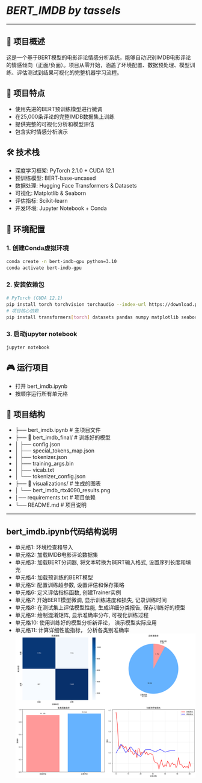 # _***BERT_IMDB by tassels***_

---


## 📖 项目概述
这是一个基于BERT模型的电影评论情感分析系统，能够自动识别IMDB电影评论的情感倾向（正面/负面）。项目从零开始，涵盖了环境配置、数据预处理、模型训练、评估测试到结果可视化的完整机器学习流程。

## 🎯 项目特点
- 使用先进的BERT预训练模型进行微调
- 在25,000条评论的完整IMDB数据集上训练
- 提供完整的可视化分析和模型评估
- 包含实时情感分析演示

## 🛠️ 技术栈
- 深度学习框架: PyTorch 2.1.0 + CUDA 12.1
- 预训练模型: BERT-base-uncased
- 数据处理: Hugging Face Transformers & Datasets
- 可视化: Matplotlib & Seaborn
- 评估指标: Scikit-learn
- 开发环境: Jupyter Notebook + Conda
  
## 🚀 环境配置
### 1. 创建Conda虚拟环境
``` bash
conda create -n bert-imdb-gpu python=3.10
conda activate bert-imdb-gpu
```

### 2. 安装依赖包
``` bash
# PyTorch (CUDA 12.1)
pip install torch torchvision torchaudio --index-url https://download.pytorch.org/whl/cu121
# 项目核心依赖
pip install transformers[torch] datasets pandas numpy matplotlib seaborn scikit-learn tqdm jupyter
```

### 3. 启动jupyter notebook
```bash
jupyter notebook
```

## 🎮 运行项目
- 打开 bert_imdb.ipynb
- 按顺序运行所有单元格

## 📁 项目结构
- ├── bert_imdb.ipynb # 主项目文件
- ├── 📁 bert_imdb_final/ # 训练好的模型
- │ ├── config.json
- │ ├── special_tokens_map.json
- │ ├── tokenizer.json
- │ ├── training_args.bin
- │ ├── vicab.txt
- │ └── tokenizer_config.json
- ├── 📁 visualizations/ # 生成的图表
- │ └── bert_imdb_rtx4090_results.png
- │── requirements.txt # 项目依赖
- └── README.md # 项目说明
---

## bert_imdb.ipynb代码结构说明
- 单元格1: 环境检查和导入
- 单元格2: 加载IMDB电影评论数据集
- 单元格3: 加载BERT分词器, 将文本转换为BERT输入格式, 设置序列长度和填充
- 单元格4: 加载预训练的BERT模型
- 单元格5: 配置训练超参数, 设置评估和保存策略
- 单元格6: 定义评估指标函数, 创建Trainer实例
- 单元格7: 开始BERT模型微调, 显示训练进度和损失, 记录训练时间
- 单元格8: 在测试集上评估模型性能, 生成详细分类报告, 保存训练好的模型
- 单元格9: 绘制混淆矩阵, 显示准确率分布, 可视化训练过程
- 单元格10: 使用训练好的模型分析新评论， 演示模型实际应用
- 单元格11: 计算详细性能指标， 分析各类别准确率
   ![arch](visualizations/bert_imdb_rtx4090_results.png)


